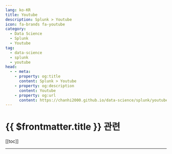 ```yaml
---
lang: ko-KR
title: Youtube
description: Splunk > Youtube
icon: fa-brands fa-youtube
category:
  - Data Science
  - Splunk
  - Youtube
tag:
  - data-science
  - splunk
  - youtube
head:
  - - meta:
    - property: og:title
      content: Splunk > Youtube
    - property: og:description
      content: Youtube
    - property: og:url
      content: https://chanhi2000.github.io/data-science/splunk/youtube.html
---
```


# {{ $frontmatter.title }} 관련

[[toc]]

---

<TagLinks />